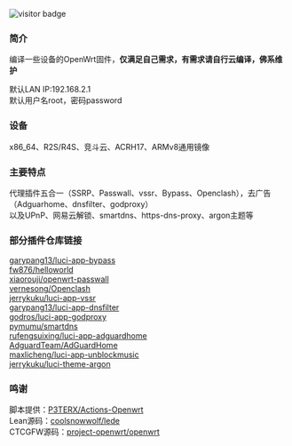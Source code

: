 ![visitor badge](https://visitor-badge.laobi.icu/badge?page_id=keyword&title=visitors)

### 简介
编译一些设备的OpenWrt固件，**仅满足自己需求，有需求请自行云编译，佛系维护**

默认LAN IP:192.168.2.1    
默认用户名root，密码password

### 设备
x86_64、R2S/R4S、竞斗云、ACRH17、ARMv8通用镜像

### 主要特点
代理插件五合一（SSRP、Passwall、vssr、Bypass、Openclash），去广告（Adguarhome、dnsfilter、godproxy）    
以及UPnP、网易云解锁、smartdns、https-dns-proxy、argon主题等

### 部分插件仓库链接
[garypang13/luci-app-bypass](https://github.com/garypang13/luci-app-bypass)    
[fw876/helloworld](https://github.com/fw876/helloworld)     
[xiaorouji/openwrt-passwall](https://github.com/xiaorouji/openwrt-passwall)     
[vernesong/Openclash](https://github.com/vernesong/OpenClash)     
[jerrykuku/luci-app-vssr](https://github.com/jerrykuku/luci-app-vssr)     
[garypang13/luci-app-dnsfilter](https://github.com/garypang13/luci-app-dnsfilter)     
[godros/luci-app-godproxy](https://github.com/godros/luci-app-godproxy)     
[pymumu/smartdns](https://github.com/pymumu/smartdns)     
[rufengsuixing/luci-app-adguardhome](https://github.com/rufengsuixing/luci-app-adguardhome)     
[AdguardTeam/AdGuardHome](https://github.com/AdguardTeam/AdGuardHome)     
[maxlicheng/luci-app-unblockmusic](https://github.com/maxlicheng/luci-app-unblockmusic)     
[jerrykuku/luci-theme-argon](https://github.com/jerrykuku/luci-theme-argon)    

### 鸣谢
脚本提供：[P3TERX/Actions-Openwrt](https://github.com/P3TERX/Actions-OpenWrt)    
Lean源码：[coolsnowwolf/lede](https://github.com/coolsnowwolf/lede)    
CTCGFW源码：[project-openwrt/openwrt](https://github.com/project-openwrt/openwrt)
